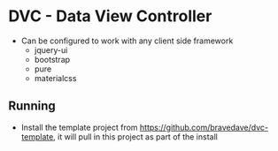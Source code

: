# DVC - Data View Controller

* Can be configured to work with any client side framework
  * jquery-ui
  * bootstrap
  * pure
  * materialcss

## Running
* Install the template project from https://github.com/bravedave/dvc-template,
it will pull in this project as part of the install